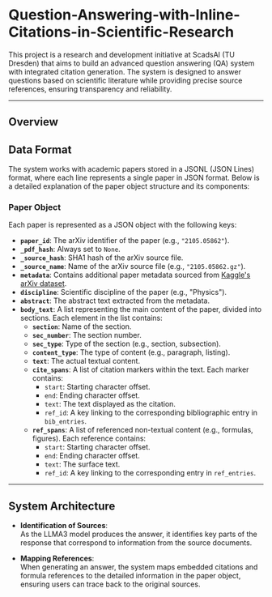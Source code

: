 # Question-Answering-with-Inline-Citations-in-Scientific-Research

This project is a research and development initiative at ScadsAI (TU Dresden) that aims to build an advanced question answering (QA) system with integrated citation generation. The system is designed to answer questions based on scientific literature while providing precise source references, ensuring transparency and reliability.

---

## Overview

## Data Format

The system works with academic papers stored in a JSONL (JSON Lines) format, where each line represents a single paper in JSON format. Below is a detailed explanation of the paper object structure and its components:

### Paper Object

Each paper is represented as a JSON object with the following keys:

- **`paper_id`**: The arXiv identifier of the paper (e.g., `"2105.05862"`).
- **`_pdf_hash`**: Always set to `None`.
- **`_source_hash`**: SHA1 hash of the arXiv source file.
- **`_source_name`**: Name of the arXiv source file (e.g., `"2105.05862.gz"`).
- **`metadata`**: Contains additional paper metadata sourced from [Kaggle's arXiv dataset](https://www.kaggle.com/datasets/Cornell-University/arxiv).
- **`discipline`**: Scientific discipline of the paper (e.g., "Physics").
- **`abstract`**: The abstract text extracted from the metadata.
- **`body_text`**: A list representing the main content of the paper, divided into sections. Each element in the list contains:
  - **`section`**: Name of the section.
  - **`sec_number`**: The section number.
  - **`sec_type`**: Type of the section (e.g., section, subsection).
  - **`content_type`**: The type of content (e.g., paragraph, listing).
  - **`text`**: The actual textual content.
  - **`cite_spans`**: A list of citation markers within the text. Each marker contains:
    - `start`: Starting character offset.
    - `end`: Ending character offset.
    - `text`: The text displayed as the citation.
    - `ref_id`: A key linking to the corresponding bibliographic entry in `bib_entries`.
  - **`ref_spans`**: A list of referenced non-textual content (e.g., formulas, figures). Each reference contains:
    - `start`: Starting character offset.
    - `end`: Ending character offset.
    - `text`: The surface text.
    - `ref_id`: A key linking to the corresponding entry in `ref_entries`.

---

## System Architecture

   - **Identification of Sources**:  
     As the LLMA3 model produces the answer, it identifies key parts of the response that correspond to information from the source documents.

   - **Mapping References**:  
     When generating an answer, the system maps embedded citations and formula references to the detailed information in the paper object, ensuring users can trace back to the original sources.
